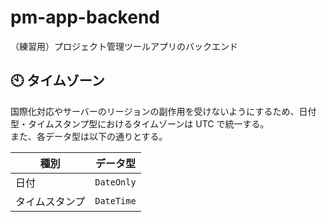 # pm-app-backend

（練習用）プロジェクト管理ツールアプリのバックエンド

## 🕙 タイムゾーン

国際化対応やサーバーのリージョンの副作用を受けないようにするため、日付型・タイムスタンプ型におけるタイムゾーンは UTC で統一する。 \
また、各データ型は以下の通りとする。

| 種別           | データ型   |
| -------------- | ---------- |
| 日付           | `DateOnly` |
| タイムスタンプ | `DateTime` |
